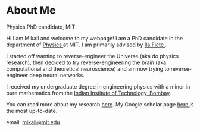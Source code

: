 # About Me
Physics PhD candidate, MIT

Hi I am Mikail and welcome to my webpage! I am a PhD candidate in the department of <a href = 'https://physics.mit.edu'> Physics </a> at MIT. I am primarily advised by <a href = '(fietelab.mit.edu)'> Ila Fiete </a>.

I started off wanting to reverse-engineer the Universe (aka do physics research), then decided to try reverse-engineering the brain (aka computational and theoretical neuroscience) and am now trying to reverse-engineer deep neural networks.

I received my undergraduate degree in engineering physics with a minor in pure mathematics from the <a href = 'https://en.wikipedia.org/wiki/IIT_Bombay'> Indian Institute of Technology, Bombay</a>.


You can read more about my research <a href ='https://mikailkhona.github.io/content/research.html'>here</a>. My Google scholar page <a href ='https://scholar.google.com/citations?user=K5f0SYQAAAAJ&hl=en'> here </a> is the most up-to-date.
 
 email: mikail@mit.edu

 
 
 
 




